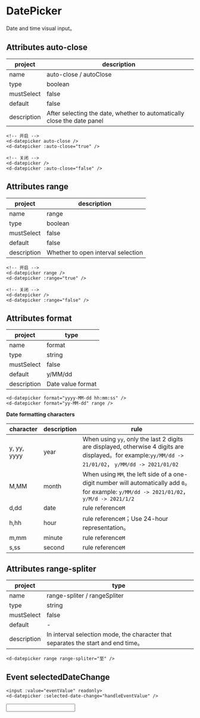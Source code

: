 <script lang="ts">
import { defineComponent, ref } from 'vue'
export default defineComponent({
  setup() {

    const eventValue = ref<string>('')
    const handleEventValue = (val: string) => {
        eventValue.value = val
    }

    return {
      eventValue,
      handleEventValue,
    }
  }
})
</script>

# DatePicker

Date and time visual input。

## Attributes auto-close

|project|description|
|----|----|
|name|auto-close / autoClose|
|type|boolean|
|mustSelect|false|
|default|false|
|description|After selecting the date, whether to automatically close the date panel|

```vue
<!-- 开启 -->
<d-datepicker auto-close />
<d-datepicker :auto-close="true" />

<!-- 关闭 -->
<d-datepicker />
<d-datepicker :auto-close="false" />
```

<d-datepicker auto-close />
<d-datepicker />

## Attributes range

|project|description|
|----|----|
|name|range|
|type|boolean|
|mustSelect|false|
|default|false|
|description|Whether to open interval selection|

```vue
<!-- 开启 -->
<d-datepicker range />
<d-datepicker :range="true" />

<!-- 关闭 -->
<d-datepicker />
<d-datepicker :range="false" />
```

<d-datepicker range />

## Attributes format

|project|type|
|----|----|
|name|format|
|type|string|
|mustSelect|false|
|default|y/MM/dd|
|description|Date value format|

<d-datepicker format="yyyy-MM-dd hh:mm:ss" />
<d-datepicker format="yy-MM-dd" range />

```vue
<d-datepicker format="yyyy-MM-dd hh:mm:ss" />
<d-datepicker format="yy-MM-dd" range />
```

**Date formatting characters**

|character|description|rule|
|----|----|----|
|y, yy, yyyy|year|When using `yy`, only the last 2 digits are displayed, otherwise 4 digits are displayed。for example:`yy/MM/dd -> 21/01/02`， `y/MM/dd -> 2021/01/02`|
|M,MM|month|When using `MM`, the left side of a one-digit number will automatically add `0`。for example: `y/MM/dd -> 2021/01/02`，`y/M/d -> 2021/1/2`|
|d,dd|date|rule reference`M`|
|h,hh|hour|rule reference`M`；Use 24-hour representation。|
|m,mm|minute|rule reference`M`|
|s,ss|second|rule reference`M`|

## Attributes range-spliter

|project|type|
|----|----|
|name|range-spliter / rangeSpliter|
|type|string|
|mustSelect|false|
|default|-|
|description|In interval selection mode, the character that separates the start and end time。|

```vue
<d-datepicker range range-spliter="至" />
```

<d-datepicker range range-spliter="至" />

## Event selectedDateChange

```vue
<input :value="eventValue" readonly>
<d-datepicker :selected-date-change="handleEventValue" />
```

<input :value="eventValue" readonly>
<d-datepicker :selected-date-change="handleEventValue" />